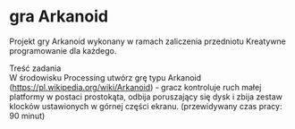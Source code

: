 # gra Arkanoid

Projekt gry Arkanoid wykonany w ramach zaliczenia przedniotu Kreatywne programowanie dla każdego.

Treść zadania\
W środowisku Processing utwórz grę typu Arkanoid
(https://pl.wikipedia.org/wiki/Arkanoid) - gracz kontroluje ruch małej platformy
w postaci prostokąta, odbija poruszający się dysk i zbija zestaw klocków
ustawionych w górnej części ekranu. (przewidywany czas pracy: 90 minut)
